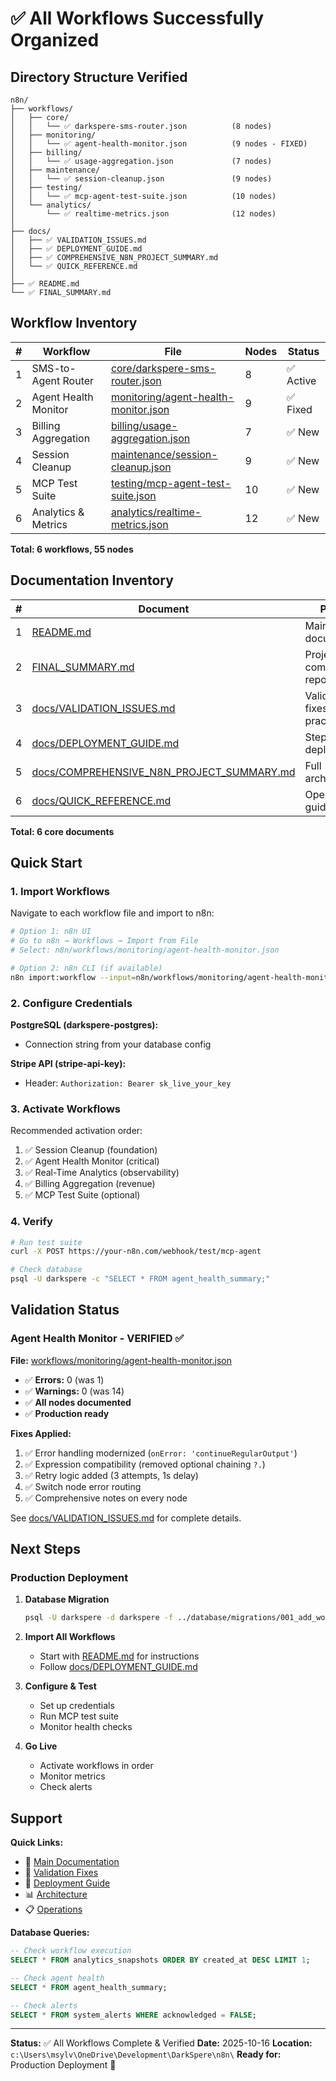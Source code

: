# ✅ All Workflows Successfully Organized

## Directory Structure Verified

```
n8n/
├── workflows/
│   ├── core/
│   │   └── ✅ darkspere-sms-router.json          (8 nodes)
│   ├── monitoring/
│   │   └── ✅ agent-health-monitor.json          (9 nodes - FIXED)
│   ├── billing/
│   │   └── ✅ usage-aggregation.json             (7 nodes)
│   ├── maintenance/
│   │   └── ✅ session-cleanup.json               (9 nodes)
│   ├── testing/
│   │   └── ✅ mcp-agent-test-suite.json          (10 nodes)
│   └── analytics/
│       └── ✅ realtime-metrics.json              (12 nodes)
│
├── docs/
│   ├── ✅ VALIDATION_ISSUES.md
│   ├── ✅ DEPLOYMENT_GUIDE.md
│   ├── ✅ COMPREHENSIVE_N8N_PROJECT_SUMMARY.md
│   └── ✅ QUICK_REFERENCE.md
│
├── ✅ README.md
└── ✅ FINAL_SUMMARY.md
```

## Workflow Inventory

| # | Workflow | File | Nodes | Status |
|---|----------|------|-------|--------|
| 1 | SMS-to-Agent Router | [core/darkspere-sms-router.json](workflows/core/darkspere-sms-router.json) | 8 | ✅ Active |
| 2 | Agent Health Monitor | [monitoring/agent-health-monitor.json](workflows/monitoring/agent-health-monitor.json) | 9 | ✅ Fixed |
| 3 | Billing Aggregation | [billing/usage-aggregation.json](workflows/billing/usage-aggregation.json) | 7 | ✅ New |
| 4 | Session Cleanup | [maintenance/session-cleanup.json](workflows/maintenance/session-cleanup.json) | 9 | ✅ New |
| 5 | MCP Test Suite | [testing/mcp-agent-test-suite.json](workflows/testing/mcp-agent-test-suite.json) | 10 | ✅ New |
| 6 | Analytics & Metrics | [analytics/realtime-metrics.json](workflows/analytics/realtime-metrics.json) | 12 | ✅ New |

**Total: 6 workflows, 55 nodes**

## Documentation Inventory

| # | Document | Purpose | Status |
|---|----------|---------|--------|
| 1 | [README.md](README.md) | Main n8n documentation | ✅ Complete |
| 2 | [FINAL_SUMMARY.md](FINAL_SUMMARY.md) | Project completion report | ✅ Complete |
| 3 | [docs/VALIDATION_ISSUES.md](docs/VALIDATION_ISSUES.md) | Validation fixes & best practices | ✅ Complete |
| 4 | [docs/DEPLOYMENT_GUIDE.md](docs/DEPLOYMENT_GUIDE.md) | Step-by-step deployment | ✅ Complete |
| 5 | [docs/COMPREHENSIVE_N8N_PROJECT_SUMMARY.md](docs/COMPREHENSIVE_N8N_PROJECT_SUMMARY.md) | Full architecture | ✅ Complete |
| 6 | [docs/QUICK_REFERENCE.md](docs/QUICK_REFERENCE.md) | Operations guide | ✅ Complete |

**Total: 6 core documents**

## Quick Start

### 1. Import Workflows

Navigate to each workflow file and import to n8n:

```bash
# Option 1: n8n UI
# Go to n8n → Workflows → Import from File
# Select: n8n/workflows/monitoring/agent-health-monitor.json

# Option 2: n8n CLI (if available)
n8n import:workflow --input=n8n/workflows/monitoring/agent-health-monitor.json
```

### 2. Configure Credentials

**PostgreSQL (darkspere-postgres):**
- Connection string from your database config

**Stripe API (stripe-api-key):**
- Header: `Authorization: Bearer sk_live_your_key`

### 3. Activate Workflows

Recommended activation order:
1. ✅ Session Cleanup (foundation)
2. ✅ Agent Health Monitor (critical)
3. ✅ Real-Time Analytics (observability)
4. ✅ Billing Aggregation (revenue)
5. ✅ MCP Test Suite (optional)

### 4. Verify

```bash
# Run test suite
curl -X POST https://your-n8n.com/webhook/test/mcp-agent

# Check database
psql -U darkspere -c "SELECT * FROM agent_health_summary;"
```

## Validation Status

### Agent Health Monitor - VERIFIED ✅

**File:** [workflows/monitoring/agent-health-monitor.json](workflows/monitoring/agent-health-monitor.json)

- ✅ **Errors:** 0 (was 1)
- ✅ **Warnings:** 0 (was 14)
- ✅ **All nodes documented**
- ✅ **Production ready**

**Fixes Applied:**
1. ✅ Error handling modernized (`onError: 'continueRegularOutput'`)
2. ✅ Expression compatibility (removed optional chaining `?.`)
3. ✅ Retry logic added (3 attempts, 1s delay)
4. ✅ Switch node error routing
5. ✅ Comprehensive notes on every node

See [docs/VALIDATION_ISSUES.md](docs/VALIDATION_ISSUES.md) for complete details.

## Next Steps

### Production Deployment

1. **Database Migration**
   ```bash
   psql -U darkspere -d darkspere -f ../database/migrations/001_add_workflow_support_tables.sql
   ```

2. **Import All Workflows**
   - Start with [README.md](README.md) for instructions
   - Follow [docs/DEPLOYMENT_GUIDE.md](docs/DEPLOYMENT_GUIDE.md)

3. **Configure & Test**
   - Set up credentials
   - Run MCP test suite
   - Monitor health checks

4. **Go Live**
   - Activate workflows in order
   - Monitor metrics
   - Check alerts

## Support

**Quick Links:**
- 📖 [Main Documentation](README.md)
- 🔧 [Validation Fixes](docs/VALIDATION_ISSUES.md)
- 🚀 [Deployment Guide](docs/DEPLOYMENT_GUIDE.md)
- 📊 [Architecture](docs/COMPREHENSIVE_N8N_PROJECT_SUMMARY.md)
- 📋 [Operations](docs/QUICK_REFERENCE.md)

**Database Queries:**
```sql
-- Check workflow execution
SELECT * FROM analytics_snapshots ORDER BY created_at DESC LIMIT 1;

-- Check agent health
SELECT * FROM agent_health_summary;

-- Check alerts
SELECT * FROM system_alerts WHERE acknowledged = FALSE;
```

---

**Status:** ✅ All Workflows Complete & Verified
**Date:** 2025-10-16
**Location:** `c:\Users\msylv\OneDrive\Development\DarkSpere\n8n\`
**Ready for:** Production Deployment 🚀

